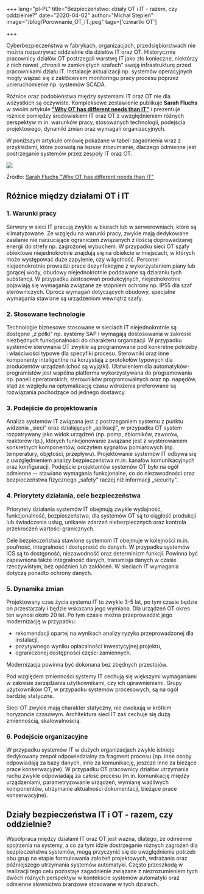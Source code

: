 +++
lang="pl-PL"
title="Bezpieczeństwo: działy OT i IT - razem, czy oddzielnie?"
date="2020-04-02"
author="Michał Stępień"
image="/blog/Porownanie_OT_IT.jpeg"
tags=['czwartki OT']

+++

Cyberbezpieczeństwa w fabrykach, organizacjach, przedsiębiorstwach nie
można rozpatrywać oddzielnie dla działów IT oraz OT. Historycznie
pracownicy działów OT postrzegali warstwę IT jako zło konieczne,
niektórzy z nich nawet „chronili w zamkniętych szafach" swoją
infrastrukturę przed pracownikami działu IT. Instalacje aktualizacji np.
systemów operacyjnych mogły wiązać się z zakłóceniem monitoringu pracy
procesu poprzez unieruchomienie np. systemów SCADA.

Różnice oraz podobieństwa między systemami IT oraz OT nie dla wszystkich
są oczywiste. Kompleksowe zestawienie publikuje **Sarah Fluchs** w swoim
artykule **["Why OT has different needs than
IT"](https://medium.com/@fluchsfriction/why-ot-has-different-needs-than-it-18ba9baa36e7)**
i prezentuje różnice pomiędzy środowiskiem IT oraz OT z uwzględnieniem
różnych perspektyw m.in. warunków pracy, stosowanych technologii,
podejścia projektowego, dynamiki zmian oraz wymagań organizacyjnych.

W poniższym artykule omówię pokazane w tabeli zagadnienia wraz z
przykładami, które pozwolą na lepsze zrozumienie, dlaczego odmienne jest
postrzeganie systemów przez zespoły IT oraz OT.


![](/blog/Porownanie_OT_IT.jpg)

Źródło: [Sarah Fluchs "Why OT has different needs than IT"](https://medium.com/@fluchsfriction/why-ot-has-different-needs-than-it-18ba9baa36e7)


## Różnice między działami OT i IT

### 1. Warunki pracy

Serwery w sieci IT pracują zwykle w biurach lub w serwerowniach, które
są klimatyzowane. Ze względu na warunki pracy, zwykle mają dedykowane
zasilanie nie narzucające ograniczeń związanych z ilością doprowadzanej
energii do strefy np. zagrożonej wybuchem. W przypadku sieci OT szafy
obiektowe niejednokrotnie znajdują się na obiekcie w miejscach, w
których może występować duże zapylenie, czy wilgotność. Personel
niejednokrotnie prowadzi prace dezynfekcyjne z wykorzystaniem piany lub
gorącej wody, obudowy niejednokrotnie poddawane są działaniu tych
substancji. W przypadku zastosowań produkcyjnych, niejednokrotnie
pojawiają się wymagania związane ze stopniem ochrony np. IP55 dla szaf
sterowniczych. Oprócz wymagań dotyczących obudowy, specjalne wymagania
stawiane są urządzeniom wewnątrz szafy.

### 2. Stosowane technologie

Technologie biznesowe stosowane w sieciach IT niejednokrotnie są
dostępne „z półki" np. systemy SAP i wymagają dostosowania w zakresie
niezbędnych funkcjonalności do charakteru organizacji. W przypadku
systemów sterowania OT zwykle są programowane pod konkretne potrzeby i
właściwości typowe dla specyfiki procesu. Sterowniki oraz inne
komponenty inteligentne na korzystają z protokołów typowych dla
producentów urządzeń (choć są wyjątki). Ułatwieniem dla
automatyków-programistów jest wspólna platforma wykorzystywana do
programowania np. paneli operatorskich, sterowników programowalnych oraz
np. napędów, stąd ze względu na optymalizację czasu wdrożenia
preferowane są rozwiązania pochodzące od jednego dostawcy.

### 3. Podejście do projektowania

Analiza systemów IT związana jest z postrzeganiem systemu z punktu
widzenia „sieci" oraz działających „aplikacji", w przypadku OT system
rozpatrywany jako widok urządzeń (np. pomp, zbiorników, zaworów,
reaktorów itp.), których funkcjonowanie związane jest z wysterowaniem
konkretnych komponentów, odczytem sygnałów pomiarowych (np. temperatury,
objętości, przepływu). Projektowanie systemów IT odbywa się z
uwzględnieniem analizy bezpieczeństwa m.in. kanałów komunikacyjnych oraz
konfiguracji. Podejście projektantów systemów OT było na ogół odmienne
-- stawiano wymagania funkcjonalne, co do niezawodności oraz
bezpieczeństwa fizycznego „safety" raczej niż informacji „security".

### 4. Priorytety działania, cele bezpieczeństwa

Priorytety działania systemów IT obejmują zwykle wydajność,
funkcjonalność, bezpieczeństwo, dla systemów OT są to ciągłość produkcji
lub świadczenia usług, unikanie zdarzeń niebezpiecznych oraz kontrola
przekroczeń wartości granicznych.

Cele bezpieczeństwa stawione systemom IT obejmuje w kolejności m.in.
poufność, integralność i dostępność do danych. W przypadku systemów ICS
są to dostępność, niezawodność oraz determinizm funkcji. Powinna być
zapewniona także integralność danych, transmisja danych w czasie
rzeczywistym, bez opóźnień lub zakłóceń. W sieciach IT wymagania dotyczą
ponadto ochrony danych.

### 5. Dynamika zmian

Projektowany czas życia systemu IT to zwykle 3-5 lat, po tym czasie
będzie on przestarzały i będzie wskazana jego wymiana. Dla urządzeń OT
okres ten wynosi około 20 lat. Po tym czasie można przeprowadzić jego
modernizację w przypadku:

-   rekomendacji opartej na wynikach analizy ryzyka przeprowadzonej dla
    instalacji,
-   pozytywnego wyniku opłacalności inwestycyjnej projektu,
-   ograniczonej dostępności części zamiennych.

Modernizacja powinna być dokonana bez zbędnych przestojów.

Pod względem zmienności systemy IT cechują się większymi wymaganiami w
zakresie zarządzania użytkownikami, czy ich uprawnieniami. Grupy
użytkowników OT, w przypadku systemów procesowych, są na ogół bardziej
statyczne.

Sieci OT zwykle mają charakter statyczny, nie ewoluują w krótkim
horyzoncie czasowym. Architektura sieci IT zaś cechuje się dużą
zmiennością, skalowalnością.

### 6. Podejście organizacyjne

W przypadku systemów IT w dużych organizacjach zwykle istnieje
dedykowany zespół odpowiedzialny za fragment procesu (np. inne osoby
odpowiadają za bazy danych, inne za komunikację, jeszcze inne za bieżące
prace konserwacyjne). W przypadku OT pracownicy działów utrzymania ruchu
zwykle odpowiadają za całość procesu (m.in. komunikację między
urządzeniami, parametryzowanie urządzeń, wymianę wadliwych komponentów,
utrzymanie aktualności dokumentacji, bieżące prace konserwacyjne).

## Działy bezpieczeństwa IT i OT - razem, czy oddzielnie?

Współpraca między działami IT oraz OT jest ważna, dlatego, że odmienne
spojrzenia na systemy, a co za tym idzie dostrzeganie różnych zagrożeń
dla bezpieczeństwa systemów, mogą przyczynić się do uwzględnienia
potrzeb obu grup na etapie formułowania założeń projektowych, wdrażania
oraz późniejszego utrzymania systemów automatyki. Często przeszkodą w
realizacji tego celu pozostaje zagadnienie związane z niezrozumieniem
tych dwóch różnych perspektyw w kontekście systemów automatyki oraz
odmienne słownictwo branżowe stosowane w tych działach.